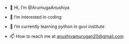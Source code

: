 - 👋 Hi, I’m @ArumugaAnushiya
- 👀 I’m interested in coding
- 🌱 I’m currently learning python in guvi institute

- 📫 How to reach me at anushiyamurugan20@gmail.com

<!---
ArumugaAnushiya/ArumugaAnushiya is a ✨ special ✨ repository because its `README.md` (this file) appears on your GitHub profile.
You can click the Preview link to take a look at your changes.
--->
